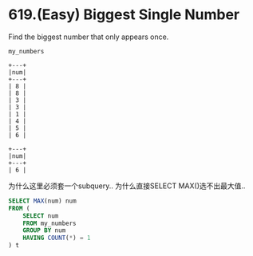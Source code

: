 # 619.(Easy) Biggest Single Number


Find the biggest number that only appears once.

```
my_numbers

+---+
|num|
+---+
| 8 |
| 8 |
| 3 |
| 3 |
| 1 |
| 4 |
| 5 |
| 6 | 

+---+
|num|
+---+
| 6 |
```

为什么这里必须套一个subquery.. 
为什么直接SELECT MAX()选不出最大值..

```sql
SELECT MAX(num) num
FROM (
    SELECT num
    FROM my_numbers
    GROUP BY num
    HAVING COUNT(*) = 1
) t
```